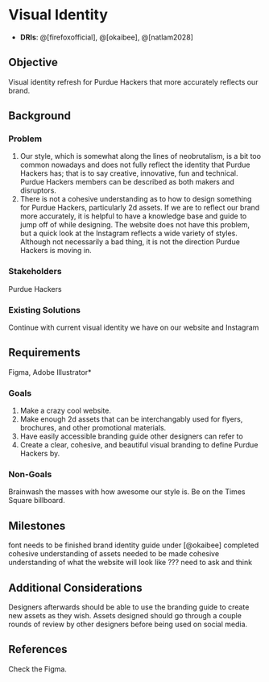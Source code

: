 
# Visual Identity

- **DRIs**: @[firefoxofficial], @[okaibee], @[natlam2028]

## Objective

Visual identity refresh for Purdue Hackers that more accurately reflects our brand. 

## Background

### Problem
1. Our style, which is somewhat along the lines of neobrutalism, is a bit too common nowadays and does not fully reflect the identity that Purdue Hackers has; that is to say creative, innovative, fun and technical. Purdue Hackers members can be described as both makers and disruptors.
2. There is not a cohesive understanding as to how to design something for Purdue Hackers, particularly 2d assets. If we are to reflect our brand more accurately, it is helpful to have a knowledge base and guide to jump off of while designing. The website does not have this problem, but a quick look at the Instagram reflects a wide variety of styles. Although not necessarily a bad thing, it is not the direction Purdue Hackers is moving in. 

### Stakeholders
Purdue Hackers

### Existing Solutions
Continue with current visual identity we have on our website and Instagram


## Requirements
Figma, Adobe Illustrator*

### Goals
1. Make a crazy cool website.
2. Make enough 2d assets that can be interchangably used for flyers, brochures, and other promotional materials.
3. Have easily accessible branding guide other designers can refer to
4. Create a clear, cohesive, and beautiful visual branding to define Purdue Hackers by.

### Non-Goals
Brainwash the masses with how awesome our style is.
Be on the Times Square billboard.

## Milestones
font needs to be finished
brand identity guide under [@okaibee] completed
cohesive understanding of assets needed to be made
cohesive understanding of what the website will look like
??? need to ask and think

## Additional Considerations
Designers afterwards should be able to use the branding guide to create new assets as they wish. 
Assets designed should go through a couple rounds of review by other designers before being used on social media. 

## References

Check the Figma.
